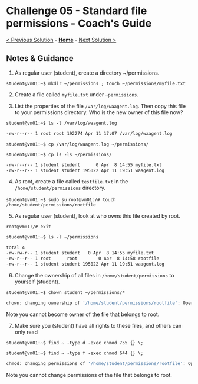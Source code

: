 # Challenge 05 - Standard file permissions - Coach's Guide 

[< Previous Solution](./Solution-04.md) - **[Home](./README.md)** - [Next Solution >](./Solution-06.md)

## Notes & Guidance
1. As regular user (student), create a directory ~/permissions. 

`student@vm01:~$ mkdir ~/permissions ; touch ~/permissions/myfile.txt`

2. Create a file called `myfile.txt` under `~permissions`.

3. List the properties of the file `/var/log/waagent.log`. Then copy this file to your permissions directory. Who is the new owner of this file now?

`student@vm01:~$ ls -l /var/log/waagent.log`

```bash
-rw-r--r-- 1 root root 192274 Apr 11 17:07 /var/log/waagent.log
```

`student@vm01:~$ cp /var/log/waagent.log ~/permissions/`

`student@vm01:~$ cp ls -ls ~/permissions/`

```bash
-rw-r--r-- 1 student student      0 Apr  8 14:55 myfile.txt
-rw-r--r-- 1 student student 195022 Apr 11 19:51 waagent.log
```

4. As root, create a file called `testfile.txt` in the `/home/student/permissions` directory.

`student@vm01:~$ sudo su`
`root@vm01:/# touch /home/student/permissions/rootfile`

5. As regular user (student), look at who owns this file created by root.

`root@vm01:/# exit`

`student@vm01:~$ ls -l ~/permissions`

```bash
total 4
-rw-rw-r-- 1 student student   0 Apr  8 14:55 myfile.txt
-rw-r--r-- 1 root      root        0 Apr  8 14:58 rootfile
-rw-r--r-- 1 student student 195022 Apr 11 19:51 waagent.log
```

6. Change the ownership of all files in `/home/student/permissions` to yourself (student).

`student@vm01:~$ chown student ~/permissions/*`

```bash
chown: changing ownership of '/home/student/permissions/rootfile': Operation not permitted
```
Note you cannot become owner of the file that belongs to root.

7. Make sure you (student) have all rights to these files, and others can only read

`student@vm01:~$ find ~ -type d -exec chmod 755 {} \; `

`student@vm01:~$ find ~ -type f -exec chmod 644 {} \; `

```bash
chmod: changing permissions of '/home/student/permissions/rootfile': Operation not permitted
```
Note you cannot change permissions of the file that belongs to root.
